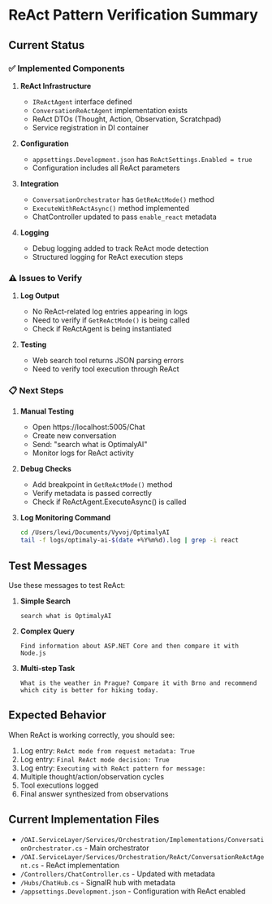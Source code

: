 # ReAct Pattern Verification Summary

## Current Status

### ✅ Implemented Components

1. **ReAct Infrastructure**
   - `IReActAgent` interface defined
   - `ConversationReActAgent` implementation exists
   - ReAct DTOs (Thought, Action, Observation, Scratchpad)
   - Service registration in DI container

2. **Configuration**
   - `appsettings.Development.json` has `ReActSettings.Enabled = true`
   - Configuration includes all ReAct parameters

3. **Integration**
   - `ConversationOrchestrator` has `GetReActMode()` method
   - `ExecuteWithReActAsync()` method implemented
   - ChatController updated to pass `enable_react` metadata

4. **Logging**
   - Debug logging added to track ReAct mode detection
   - Structured logging for ReAct execution steps

### ⚠️ Issues to Verify

1. **Log Output**
   - No ReAct-related log entries appearing in logs
   - Need to verify if `GetReActMode()` is being called
   - Check if ReActAgent is being instantiated

2. **Testing**
   - Web search tool returns JSON parsing errors
   - Need to verify tool execution through ReAct

### 📋 Next Steps

1. **Manual Testing**
   - Open https://localhost:5005/Chat
   - Create new conversation
   - Send: "search what is OptimalyAI"
   - Monitor logs for ReAct activity

2. **Debug Checks**
   - Add breakpoint in `GetReActMode()` method
   - Verify metadata is passed correctly
   - Check if ReActAgent.ExecuteAsync() is called

3. **Log Monitoring Command**
   ```bash
   cd /Users/lewi/Documents/Vyvoj/OptimalyAI
   tail -f logs/optimaly-ai-$(date +%Y%m%d).log | grep -i react
   ```

## Test Messages

Use these messages to test ReAct:

1. **Simple Search**
   ```
   search what is OptimalyAI
   ```

2. **Complex Query**
   ```
   Find information about ASP.NET Core and then compare it with Node.js
   ```

3. **Multi-step Task**
   ```
   What is the weather in Prague? Compare it with Brno and recommend which city is better for hiking today.
   ```

## Expected Behavior

When ReAct is working correctly, you should see:

1. Log entry: `ReAct mode from request metadata: True`
2. Log entry: `Final ReAct mode decision: True`
3. Log entry: `Executing with ReAct pattern for message:`
4. Multiple thought/action/observation cycles
5. Tool executions logged
6. Final answer synthesized from observations

## Current Implementation Files

- `/OAI.ServiceLayer/Services/Orchestration/Implementations/ConversationOrchestrator.cs` - Main orchestrator
- `/OAI.ServiceLayer/Services/Orchestration/ReAct/ConversationReActAgent.cs` - ReAct implementation
- `/Controllers/ChatController.cs` - Updated with metadata
- `/Hubs/ChatHub.cs` - SignalR hub with metadata
- `/appsettings.Development.json` - Configuration with ReAct enabled